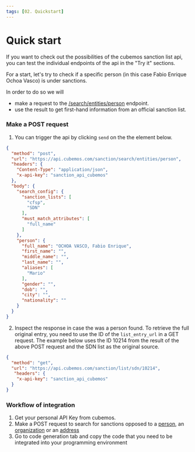 ```yaml
---
tags: [02. Quickstart]
---
```


# Quick start

If you want to check out the possibilities of the cubemos sanction list api, you can test the individual endpoints of the api in the "Try it" sections. 

For a start, let's try to check if a specific person (in this case Fabio Enrique Ochoa Vasco) is under sanctions. 

In order to do so we will

- make a request to the [/search/entities/person](../swagger/sanctions_list.v1.yaml/paths/~1search~1location~1address/post) endpoint.
- use the result to get first-hand information from an official sanction list.

### Make a POST request

1. You can trigger the api by clicking `send` on the the element below.

```json http
{
  "method": "post",
  "url": "https://api.cubemos.com/sanction/search/entities/person",
  "headers": {
    "Content-Type": "application/json",
    "x-api-key": "sanction_api_cubemos"
  },
  "body": {
    "search_config": {
      "sanction_lists": [
        "cfsp",
        "SDN"
      ],
      "must_match_attributes": [
        "full_name"
      ]
    },
    "person": {
      "full_name": "OCHOA VASCO, Fabio Enrique",
      "first_name": "",
      "middle_name": "",
      "last_name": "",
      "aliases": [
        "Mario"
      ],
      "gender": "",
      "dob": "",
      "city": "",
      "nationality": ""
    }
  }
}
```
2. Inspect the response in case the was a person found. To retrieve the full original entry, you need to use the ID of the `list_entry_url` in a GET request. The example below uses the ID 10214 from the result of the above POST request and the SDN list as the original source.

```json http
{
  "method": "get",
  "url": "https://api.cubemos.com/sanction/list/sdn/10214",
   "headers": {
    "x-api-key": "sanction_api_cubemos"
  }
}
```

### Workflow of integration

1. Get your personal API Key from cubemos. 
2. Make a POST request to search for sanctions opposed to a [person](../swagger/sanctions_list.v1.yaml/paths/~1search~1entities~1person/post), an [organization](../swagger/sanctions_list.v1.yaml/paths/~1search~1entities~1organization/post) or an [address](../swagger/sanctions_list.v1.yaml/paths/~1search~1location~1address/post)
3. Go to code generation tab and copy the code that you need to be integrated into your programming environment


